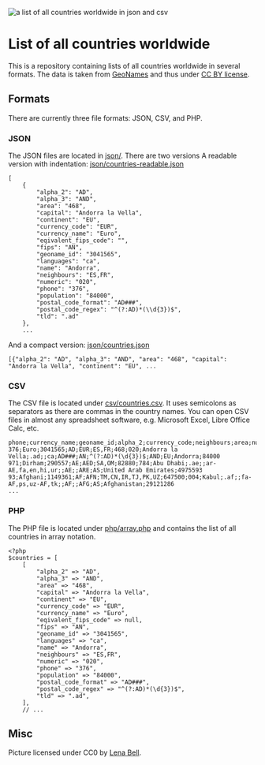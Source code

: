 ![a list of all countries worldwide in json and csv](https://github.com/lorey/list-of-countries/raw/master/list-of-countries.jpg)

# List of all countries worldwide
This is a repository containing lists of all countries worldwide in several formats. The data is taken from
[GeoNames](http://www.geonames.org/) and thus under [CC BY license](https://creativecommons.org/licenses/by/2.0/).

## Formats

There are currently three file formats: JSON, CSV, and PHP.

### JSON
The JSON files are located in [json/](json/). There are two versions A readable version with indentation:
[json/countries-readable.json](json/countries-readable.json)

    [
        {
            "alpha_2": "AD",
            "alpha_3": "AND",
            "area": "468",
            "capital": "Andorra la Vella",
            "continent": "EU",
            "currency_code": "EUR",
            "currency_name": "Euro",
            "eqivalent_fips_code": "",
            "fips": "AN",
            "geoname_id": "3041565",
            "languages": "ca",
            "name": "Andorra",
            "neighbours": "ES,FR",
            "numeric": "020",
            "phone": "376",
            "population": "84000",
            "postal_code_format": "AD###",
            "postal_code_regex": "^(?:AD)*(\\d{3})$",
            "tld": ".ad"
        },
        ...

And a compact version: [json/countries.json](json/countries.json)

    [{"alpha_2": "AD", "alpha_3": "AND", "area": "468", "capital": "Andorra la Vella", "continent": "EU", ...

### CSV
The CSV file is located under [csv/countries.csv](csv/countries.csv). It uses semicolons as separators as there are
commas in the country names. You can open CSV files in almost any spreadsheet software, e.g. Microsoft Excel, Libre
Office Calc, etc.

    phone;currency_name;geoname_id;alpha_2;currency_code;neighbours;area;numeric;capital;tld;eqivalent_fips_code;languages;postal_code_format;fips;postal_code_regex;alpha_3;continent;name;population
    376;Euro;3041565;AD;EUR;ES,FR;468;020;Andorra la Vella;.ad;;ca;AD###;AN;^(?:AD)*(\d{3})$;AND;EU;Andorra;84000
    971;Dirham;290557;AE;AED;SA,OM;82880;784;Abu Dhabi;.ae;;ar-AE,fa,en,hi,ur;;AE;;ARE;AS;United Arab Emirates;4975593
    93;Afghani;1149361;AF;AFN;TM,CN,IR,TJ,PK,UZ;647500;004;Kabul;.af;;fa-AF,ps,uz-AF,tk;;AF;;AFG;AS;Afghanistan;29121286
    ...

### PHP
The PHP file is located under [php/array.php](php/array.php) and contains the list of all countries in array notation.

    <?php
    $countries = [
        [
            "alpha_2" => "AD",
            "alpha_3" => "AND",
            "area" => "468",
            "capital" => "Andorra la Vella",
            "continent" => "EU",
            "currency_code" => "EUR",
            "currency_name" => "Euro",
            "eqivalent_fips_code" => null,
            "fips" => "AN",
            "geoname_id" => "3041565",
            "languages" => "ca",
            "name" => "Andorra",
            "neighbours" => "ES,FR",
            "numeric" => "020",
            "phone" => "376",
            "population" => "84000",
            "postal_code_format" => "AD###",
            "postal_code_regex" => "^(?:AD)*(\d{3})$",
            "tld" => ".ad",
        ],
        // ...

## Misc

Picture licensed under CC0 by [Lena Bell](https://unsplash.com/@lenabell?photo=mluSdDeOksc).